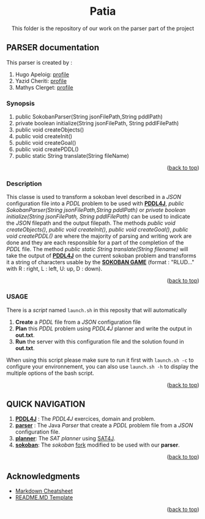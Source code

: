 <div id="top"></div>

<!-- TITLE -->
<div align="center">
<h1 align="center">Patia</h1>

  <p align="center">
    This folder is the repository of our work on the parser part of the project
  </p>
</div>


<!-- ABOUT THE PARSER -->

## PARSER documentation
This parser is created by :
 1. Hugo Apeloig:    [profile](https://github.com/hugoapeloig)
 2. Yazid Cheriti:   [profile](https://github.com/maleusa)
 3. Mathys Clerget:  [profile](https://github.com/mathysc)
### Synopsis
1. public SokobanParser(String jsonFilePath,String pddlPath)
2. private boolean initialize(String jsonFilePath, String pddlFilePath)
3. public void createObjects()
4. public void createInit()
5. public void createGoal()
6. public void createPDDL()
7. public static String translate(String fileName)

<p align="right">(<a href="#top">back to top</a>)</p>


### Description
This classe is used to transform a sokoban level described in a *JSON* configuration file into a *PDDL* problem to be used with [**PDDL4J**][pddl-md], *public SokobanParser(String jsonFilePath,String pddlPath)* or *private boolean initialize(String jsonFilePath, String pddlFilePath)* can be used to indicate the *JSON* filepath and the output filepath. 
The methods *public void createObjects()*, *public void createInit()*, *public void createGoal()*, *public void createPDDL()* are where the majority of parsing and writing work are done and they are each responsible for a part of the completion of the *PDDL* file.
The method *public static String translate(String filename)* will take the output of [**PDDL4J**][pddl-md] on the current sokoban problem and transforms it a string of characters usable by the [**SOKOBAN GAME**][sokoban-md] (format : "RLUD..." with R : right, L : left, U: up, D : down).
<p align="right">(<a href="#top">back to top</a>)</p>


### USAGE
There is a *script* named `launch.sh` in this reposity that will automatically
 1. **Create** a *PDDL* file from a *JSON* configuration file
 2. **Plan** this *PDDL* problem using *PDDL4J* planner and write the output in **out.txt**.
 3. **Run** the server with this configuration file and the solution found in **out.txt**.
 
 
When using this script please make sure to run it first with `launch.sh -c` to configure your environnement, you can also use `launch.sh -h` to display the multiple options of the bash script. 
<p align="right">(<a href="#top">back to top</a>)</p>

## QUICK NAVIGATION

 1. [**PDDL4J**][pddl-md] : The *PDDL4J* exercices, domain and problem.
 2. [**parser**][parser-md] : The Java *Parser* that create a *PDDL* problem file from a *JSON* configuration file.
 3. [**planner**][planner-md]: The *SAT planner* using [SAT4J][sat-url].
 4. [**sokoban**][sokoban-md]: The *sokoban* [fork][sokoban-fork] modified to be used with our **parser**.
<p align="right">(<a href="#top">back to top</a>)</p>


<!-- ACKNOWLEDGMENTS -->

## Acknowledgments

- [Markdown Cheatsheet][md-url]
- [README.MD Template][readme-url]
<p align="right">(<a href="#top">back to top</a>)</p>

<!-- MARKDOWN LINKS & IMAGES -->
<!-- https://www.markdownguide.org/basic-syntax/#reference-style-links -->

[md-url]: https://github.com/adam-p/markdown-here/wiki/Markdown-Cheatsheet
[readme-url]: https://github.com/othneildrew/Best-README-Template
[sat-url]: https://www.sat4j.org/doc.php
[sokoban-fork]: https://github.com/fiorinoh/sokoban
[pddl-md]: https://github.com/MathysC/Patia/blob/main/PDDL4J/README.md
[parser-md]: https://github.com/MathysC/Patia/blob/main/parser/README.md
[planner-md]: https://github.com/MathysC/Patia/blob/main/planner/README.md
[sokoban-md]: https://github.com/MathysC/Patia/blob/main/sokoban/README.md
